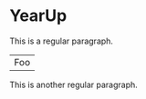 # YearUp

This is a regular paragraph.

<table>
    <tr>
        <td>Foo</td>
    </tr>
</table>

This is another regular paragraph.
